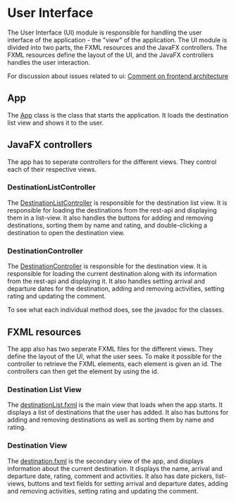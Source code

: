 # User Interface

The User Interface (UI) module is responsible for handling the user interface of the application - the "view" of the application. The UI module is divided into two parts, the FXML resources and the JavaFX controllers. The FXML resources define the layout of the UI, and the JavaFX controllers handles the user interaction.

For discussion about issues related to ui: [Comment on frontend architecture](/travelu/fxui/Arc-Comment.md)


## App

The [App](/travelu/fxui/src/main/java/travelu/fxui/App.java) class is the class that starts the application. It loads the destination list view and shows it to the user.

## JavaFX controllers

The app has to seperate controllers for the different views. They control each of their respective views.

### DestinationListController

The [DestinationListController](/travelu/fxui/src/main/java/travelu/fxui/DestinationListController.java) is responsible for the destination list view. It is responsible for loading the destinations from the rest-api and displaying them in a list-view. It also handles the buttons for adding and removing destinations, sorting them by name and rating, and double-clicking a destination to open the destination view.

### DestinationController

The [DestinationController](/travelu/fxui/src/main/java/travelu/fxui/DestinationController.java) is responsible for the destination view. It is responsible for loading the current destination along with its information from the rest-api and displaying it. It also handles setting arrival and departure dates for the destination, adding and removing activities, setting rating and updating the comment.

To see what each individual method does, see the javadoc for the classes.


## FXML resources

The app also has two seperate FXML files for the different views. They define the layout of the UI, what the user sees. To make it possible for the controller to retrieve the FXML elements, each element is given an id. The controllers can then get the element by using the id.

### Destination List View

The [destinationList.fxml](/travelu/fxui/src/main/resources/travelu/fxui/destinationList.fxml) is the main view that loads when the app starts. It displays a list of destinations that the user has added. It also has buttons for adding and removing destinations as well as sorting them by name and rating.

### Destination View

The [destination.fxml](/travelu/fxui/src/main/resources/travelu/fxui/destination.fxml) is the secondary view of the app, and displays information about the current destination. It displays the name, arrival and departure date, rating, comment and activities. It also has date pickers, list-views, buttons and text fields for setting arrival and departure dates, adding and removing activities, setting rating and updating the comment.